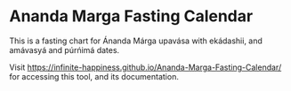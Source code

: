 ﻿# Ananda Marga Fasting Calendar
This is a fasting chart for Ánanda Márga upavása with ekádashii, and amávasyá and púrńimá dates.

Visit <a href="https://infinite-happiness.github.io/Ananda-Marga-Fasting-Calendar/">https://infinite-happiness.github.io/Ananda-Marga-Fasting-Calendar/</a> for accessing this tool, and its documentation.

<!-- 
## Features
* Look up any fasting dates, any year
* Automatically updated - this calendar doesn't depend on someone else hosting a website, or updating the calendar
* Free hosting -  this calendar is free as long as GitHub is free
* Far sighted - all information is attempted to be saved in this project, if any of the linked websites will go down in the future
* Accuracy:

## Wanted Features
* Add to your Google Calendar
* Downloadable - you can download the calendar here - please do so - so that you can use it without internet connection or if github will no longer be free and this website might disappear


# Technical Stuff

## Methodology
Many of the technicalities for the fasting chart are explained on
[Ananda Marga® – New York Sector's website](https://ampsnys.org/fasting-calendar/).

Here follows some quotes from that website:
> The actual fasting day is calculated to include most of the indicated lunar phase.

> Calculations follow the Indian convention of starting the days at dawn rather than midnight. 

> These calculations for fasting dates are based on instructions given by Guru Bábá to Ac. Jagadiishvarananda Avt. who was responsible for printing the Ananda Marga Diary. The Diary has always included the official fasting dates for Ananda Marga. Dada explained the system in 1976, reflected in the notes below…
> For Ekadashi, (literally the 11th day after the new and full moons), we begin with the starting and ending times of the lunar day (...). The system is that the proper fasting day will be the solar day (from sunrise to sunrise) whose maximum time falls within the starting and ending times of the Ekadashi lunar day. The source data is based in Varanasi, India as per instruction by Guru Bábá.
> For those who fast on Purnima (full moon) and Amavasya (new moon), the same process is followed.
> For those who do night meditation on the new moon, those calculations are also included (1st Night).

## Additional Information on the Methodology
You can see on [ANANDA MARGA PRACARAKA SAMGHA - Official Website of Ananda Marga in Europe - Berlin Sector](https://www.anandamarga.eu/fastingChart.php) that the relevant moon phases are tithis.
Read more about [tithis on WikiPedia](https://en.wikipedia.org/wiki/Tithi).

> In Vedic timekeeping, a tithi is a "duration of two faces of moon that is observed from earth", known as milа̄lyа̄ (Newar: 𑐩𑐶𑐮𑐵𑐮𑑂𑐫𑐵𑑅, मिलाल्याः) in Nepal Bhasa,[1] or the time it takes for the longitudinal angle between the Moon and the Sun to increase by 12°. In other words, a tithi is a time duration between the consecutive epochs that correspond to when the longitudinal angle between the Sun and the Moon is an integer multiple of 12°. Tithis begin at varying times of day and vary in duration approximately from 19 to 26 hours.[2] Every day of a lunar month is called tithi.
![This image, as a well as a video, are from WikiPedia and also saved in the source code](https://upload.wikimedia.org/wikipedia/commons/thumb/d/d2/Tithi_Calculation.jpg/220px-Tithi_Calculation.jpg)

## Available Technology
At the time of writing there are some free, public libraries for calculating tithis:
* https://github.com/MikeDenisov/TithiTools (used on this website)
* https://github.com/schenna (saved in the source code)
* https://github.com/karthikraman/panchangam/ (not saved in the source code, because there are too many depdendencies)

## This Website
This website is created using Blazor, .NET and C#.

Tools used:
* https://github.com/MikeDenisov/TithiTools - for acquiring the tithis
* https://github.com/xoofx/markdig - for displaying this readme on the home page

## Comparisons With Other Published Calendars

# Synonyms and Keywords (for SEO)
* Upavasa Chart (List)
* Ekadashi Schedule (Table)
* Purnima Almanac (Program)
* Fasting Bulletin (Lineup)
* Ananda Marga Diary

-->